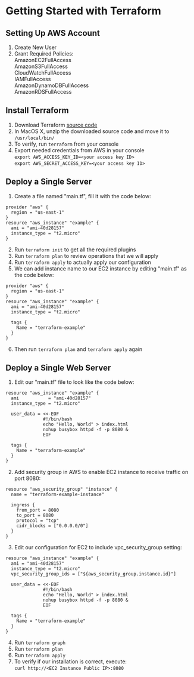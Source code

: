 # Getting Started with Terraform

## Setting Up AWS Account

1. Create New User
2. Grant Required Policies:  
   AmazonEC2FullAccess  
   AmazonS3FullAccess  
   CloudWatchFullAccess  
   IAMFullAccess  
   AmazonDynamoDBFullAccess  
   AmazonRDSFullAccess  

## Install Terraform

1. Download Terraform [source code](https://www.terraform.io/downloads.html)
2. In MacOS X, unzip the downloaded source code and move it to `/usr/local/bin/`
3. To verify, run `terraform` from your console
4. Export needed credentials from AWS in your console  
   `export AWS_ACCESS_KEY_ID=<your access key ID>`  
   `export AWS_SECRET_ACCESS_KEY=<your access key ID>`

## Deploy a Single Server

1. Create a file named "main.tf", fill it with the code below:

```
provider "aws" {
  region = "us-east-1"
}
resource "aws_instance" "example" {
  ami = "ami-40d28157"
  instance_type = "t2.micro"
}
```

2. Run `terraform init` to get all the required plugins
3. Run `terraform plan` to review operations that we will apply
4. Run `terraform apply` to actually apply our configuration
5. We can add instance name to our EC2 instance by editing "main.tf" as the code below:

```
provider "aws" {
  region = "us-east-1"
}
resource "aws_instance" "example" {
  ami = "ami-40d28157"
  instance_type = "t2.micro"

  tags {
    Name = "terraform-example"
  }
}

```

6. Then run `terraform plan` and `terraform apply` again

## Deploy a Single Web Server

1. Edit our "main.tf" file to look like the code below:

```
resource "aws_instance" "example" {
  ami           = "ami-40d28157"
  instance_type = "t2.micro"

  user_data = <<-EOF
              #!/bin/bash
              echo "Hello, World" > index.html
              nohup busybox httpd -f -p 8080 &
              EOF

  tags {
    Name = "terraform-example"
  }
}
```

2. Add security group in AWS to enable EC2 instance to receive traffic on port 8080:

```
resource "aws_security_group" "instance" {
  name = "terraform-example-instance"

  ingress {
    from_port = 8080
    to_port = 8080
    protocol = "tcp"
    cidr_blocks = ["0.0.0.0/0"]
  }
}
```

3. Edit our configuration for EC2 to include vpc_security_group setting:

```
resource "aws_instance" "example" {
  ami = "ami-40d28157"
  instance_type = "t2.micro"
  vpc_security_group_ids = ["${aws_security_group.instance.id}"]

  user_data = <<-EOF
              #!/bin/bash
              echo "Hello, World" > index.html
              nohup busybox httpd -f -p 8080 &
              EOF

  tags {
    Name = "terraform-example"
  }
}
```

4. Run `terraform graph`
5. Run `terraform plan`
6. Run `terraform apply`
7. To verify if our installation is correct, execute:  
   `curl http://<EC2 Instance Public IP>:8080`
